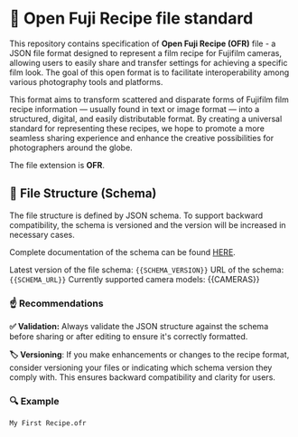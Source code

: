 # 📸 Open Fuji Recipe file standard
This repository contains specification of **Open Fuji Recipe (OFR)** file - a JSON file format designed to represent a film recipe for Fujifilm cameras, allowing users to easily share and transfer settings for achieving a specific film look. The goal of this open format is to facilitate interoperability among various photography tools and platforms.

This format aims to transform scattered and disparate forms of Fujifilm film recipe information — usually found in text or image format — into a structured, digital, and easily distributable format. By creating a universal standard for representing these recipes, we hope to promote a more seamless sharing experience and enhance the creative possibilities for photographers around the globe.

The file extension is **OFR**.

## 🌳 File Structure (Schema)
The file structure is defined by JSON schema. To support backward compatibility, the schema is versioned and the version will be increased in necessary cases.

Complete documentation of the schema can be found [HERE](https://vodamiro.github.io/open-fuji-recipe/).

Latest version of the file schema: `{{SCHEMA_VERSION}}`
URL of the schema: `{{SCHEMA_URL}}`
Currently supported camera models: {{CAMERAS}}

### ☝️ Recommendations

**✅ Validation:** Always validate the JSON structure against the schema before sharing or after editing to ensure it's correctly formatted.
 
**🏷️ Versioning**: If you make enhancements or changes to the recipe format, consider versioning your files or indicating which schema version they comply with. This ensures backward compatibility and clarity for users.

### 🔍 Example

`My First Recipe.ofr`
```json
